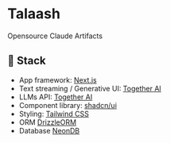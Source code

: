 # Talaash

Opensource Claude Artifacts

## 🧱 Stack

- App framework: [Next.js](https://nextjs.org/)
- Text streaming / Generative UI: [Together AI](https://www.together.ai/)
- LLMs API: [Together AI](https://www.together.ai/)
- Component library: [shadcn/ui](https://ui.shadcn.com/)
- Styling: [Tailwind CSS](https://tailwindcss.com/)
- ORM [DrizzleORM](https://orm.drizzle.team/)
- Database [NeonDB](https://neon.tech/)
